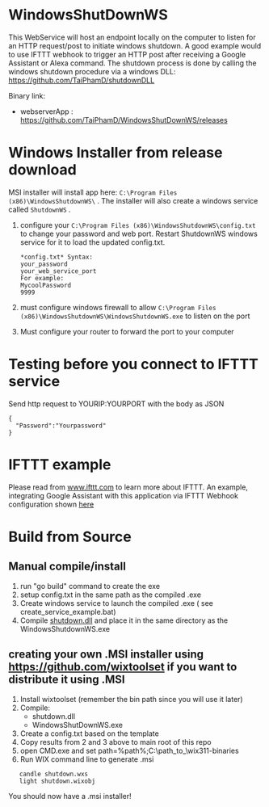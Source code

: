 # WindowsShutDownWS
This WebService will host an endpoint locally on the computer to listen for an HTTP request/post to initiate windows shutdown. A good example would to use IFTTT webhook to trigger an HTTP post after receiving a Google Assistant or Alexa command. The shutdown process is done by calling the windows shutdown procedure via a windows DLL:
https://github.com/TaiPhamD/shutdownDLL 

Binary link: 
- webserverApp : https://github.com/TaiPhamD/WindowsShutDownWS/releases

# Windows Installer from release download
MSI installer will install app here:
```C:\Program Files (x86)\WindowsShutdownWS\``` . The installer will also create a windows service called
```ShutdownWS``` .


1. configure your ```C:\Program Files (x86)\WindowsShutdownWS\config.txt``` to change your password and web port.  Restart ShutdownWS windows service for it to load the updated config.txt.
        

       *config.txt* Syntax:
       your_password
       your_web_service_port
       For example:
       MycoolPassword
       9999



1. must configure windows firewall to allow ```C:\Program Files (x86)\WindowsShutdownWS\WindowsShutdownWS.exe``` to listen on the port

1. Must configure your router to forward the port to your computer


# Testing before you connect to IFTTT service

Send http request to YOURIP:YOURPORT with the body as JSON

```
{
  "Password":"Yourpassword"
}
```

# IFTTT example

Please read from www.ifttt.com to learn more about IFTTT. An example, integrating Google Assistant with this application via IFTTT Webhook configuration shown [here](https://github.com/TaiPhamD/WindowsShutDownWS/blob/master/IFTTT_EXAMPLE.jpg)




# Build from Source 

## Manual compile/install

1. run "go build" command to create the exe
1. setup config.txt in the same path as the compiled .exe
1. Create windows service to launch the compiled .exe ( see create_service_example.bat)
1. Compile [shutdown.dll](https://github.com/TaiPhamD/shutdownDLL) and place it in the same directory as the WindowsShutdownWS.exe

## creating your own .MSI installer using https://github.com/wixtoolset if you want to distribute it using .MSI

1. Install wixtoolset (remember the bin path since you will use it later)
1. Compile:
   - shutdown.dll
   - WindowsShutDownWS.exe
1. Create a config.txt based on the template
1. Copy results from 2 and 3 above to main root of this repo
1. open CMD.exe and set path=%path%;C:\path_to_\wix311-binaries
1. Run WIX command line to generate .msi

```
   candle shutdown.wxs
   light shutdown.wixobj
```
 You should now have a .msi installer!

